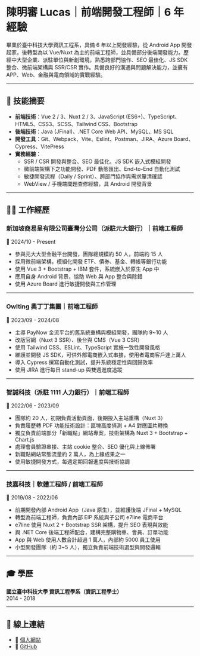 # 陳明審 Lucas｜前端開發工程師｜6 年經驗

畢業於臺中科技大學資訊工程系，具備 6 年以上開發經驗，從 Android App 開發起家，後轉型為以 Vue/Nuxt 為主的前端工程師，並具備部分後端開發能力。歷經中大型企業、派駐單位與新創環境，熟悉跨部門協作、SEO 最佳化、JS SDK 整合、微前端架構與 SSR/CSR 實作。具備良好的溝通與問題解決能力，並擁有 APP、Web、金融與電商領域的實戰經驗。

---

## 🧠 技能摘要

- **前端技術**：Vue 2 / 3、Nuxt 2 / 3、JavaScript (ES6+)、TypeScript、HTML5、CSS3、SCSS、Tailwind CSS、Bootstrap  
- **後端技術**：Java (JFinal)、.NET Core Web API、MySQL、MS SQL  
- **開發工具**：Git、Webpack、Vite、Eslint、Postman、JIRA、Azure Board、Cypress、VitePress  
- **實務經驗**：
  - SSR / CSR 開發與整合、SEO 最佳化、JS SDK 嵌入式模組開發  
  - 微前端架構下之功能開發、PDF 動態匯出、End-to-End 自動化測試  
  - 敏捷開發流程（Daily / Sprint）、跨部門協作與需求釐清確認  
  - WebView / 手機端問題查修經驗，具 Android 開發背景  

---

## 🧑‍💻 工作經歷

### 新加坡商易呈有限公司臺灣分公司（派駐元大銀行）｜前端工程師  
📅 2024/10 - Present  

- 參與元大大型金融平台開發，團隊總規模約 50 人，前端約 15 人  
- 採用微前端架構，模組化開發 ETF、債券、基金、轉帳等銀行功能  
- 使用 Vue 3 + Bootstrap + IBM 套件，系統嵌入於原生 App 中  
- 應用自身 Android 背景，協助 Web 與 App 整合與除錯  
- 使用 Azure Board 進行敏捷開發與工作管理  

---

### Owlting 奧丁丁集團｜前端工程師  
📅 2023/09 - 2024/08  

- 主導 PayNow 金流平台的舊系統重構與模組開發，團隊約 9~10 人  
- 改版官網（Nuxt 3 SSR）、後台與 CMS（Vue 3 CSR）  
- 使用 Tailwind CSS、ESLint、TypeScript 實施一致性開發風格  
- 維護並開發 JS SDK，可供外部電商嵌入式串接，使用者電商客戶達上萬人  
- 導入 Cypress 撰寫自動化測試，提升系統穩定性與回歸效率  
- 使用 JIRA 進行每日 stand-up 與雙週進度追蹤  

---

### 智誠科技（派駐 1111 人力銀行）｜前端工程師  
📅 2022/06 - 2023/09  

- 團隊約 20 人，初期負責活動頁面，後期投入主站重構（Nuxt 3）  
- 負責履歷轉 PDF 功能技術設計：區塊高度偵測 + A4 對應圖片轉換  
- 獨立負責前端部分「新職點」網站專案，技術架構為 Nuxt 3 + Bootstrap + Chart.js  
- 處理會員驗證串接、主站 cookie 整合、SEO 優化與上線佈署  
- 新職點網站常態流量約 2 萬人，為上線成果之一  
- 使用敏捷開發方式，每週定期回報進度與技術協調  

---

### 技嘉科技｜軟體工程師 / 前端工程師  
📅 2019/08 - 2022/06  

- 前期開發內部 Android App（Java 原生），並維護後端 JFinal + MySQL  
- 轉型為前端工程師，負責內部 EIP 系統與子公司 e7line 電商平台  
- e7line 使用 Nuxt 2 + Bootstrap SSR 架構，提升 SEO 表現與效能  
- 與 .NET Core 後端工程師配合，建構完整購物車、會員、訂單功能  
- App 與 Web 使用人數合計超過 1 萬人，內部約 5000 員工使用  
- 小型開發團隊（約 3~5 人），獨立負責前端技術選型與開發邏輯  

---
## 🎓 學歷

**國立臺中科技大學 資訊工程學系（資訊工程學士）**  
2014 - 2018  

---

## 🔗 線上連結

- 🔗 [個人網站](https://www.lucas-chen.website)   
- 🔗 [GitHub](https://github.com/stu1002138)  

